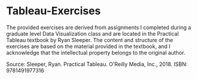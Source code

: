 # Tableau-Exercises

The provided exercises are derived from assignments I completed during a graduate level Data Visualization class and are located in the Practical Tableau textbook by Ryan Sleeper. The content and structure of the exercises are based on the material provided in the textbook, and I acknowledge that the intellectual property belongs to the original author. 

Source: 
Sleeper, Ryan. Practical Tableau. O'Reilly Media, Inc., 2018.
ISBN: 9781491977316
